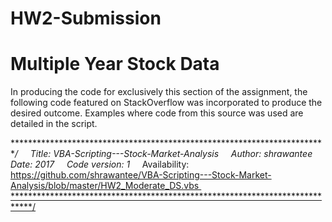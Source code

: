 # HW2-Submission

# Multiple Year Stock Data

In producing the code for exclusively this section of the assignment, the following code featured on StackOverflow was incorporated to produce the desired outcome. Examples where code from this source was used are detailed in the script.

*****************************************************************************/ *    Title: VBA-Scripting---Stock-Market-Analysis *    Author: shrawantee *    Date: 2017 *    Code version: 1 *    Availability: https://github.com/shrawantee/VBA-Scripting---Stock-Market-Analysis/blob/master/HW2_Moderate_DS.vbs ****************************************************************************/
